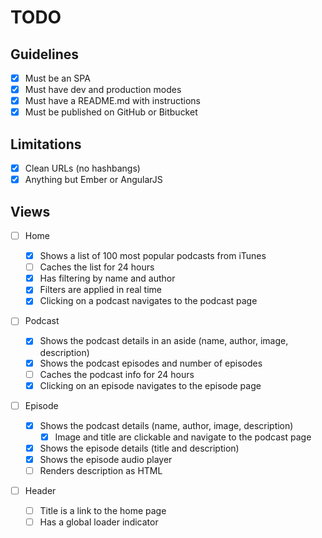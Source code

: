 # TODO

## Guidelines

- [x] Must be an SPA
- [x] Must have dev and production modes
- [x] Must have a README.md with instructions
- [x] Must be published on GitHub or Bitbucket

## Limitations

- [x] Clean URLs (no hashbangs)
- [x] Anything but Ember or AngularJS

## Views

- [ ] Home

  - [x] Shows a list of 100 most popular podcasts from iTunes
  - [ ] Caches the list for 24 hours
  - [x] Has filtering by name and author
  - [x] Filters are applied in real time
  - [x] Clicking on a podcast navigates to the podcast page

- [ ] Podcast

  - [x] Shows the podcast details in an aside (name, author, image, description)
  - [x] Shows the podcast episodes and number of episodes
  - [ ] Caches the podcast info for 24 hours
  - [x] Clicking on an episode navigates to the episode page

- [ ] Episode

  - [x] Shows the podcast details (name, author, image, description)
    - [x] Image and title are clickable and navigate to the podcast page
  - [x] Shows the episode details (title and description)
  - [x] Shows the episode audio player
  - [ ] Renders description as HTML

- [ ] Header
  - [ ] Title is a link to the home page
  - [ ] Has a global loader indicator
